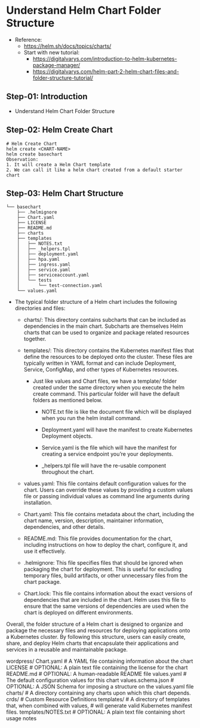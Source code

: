 # Understand Helm Chart Folder Structure

- Reference: 
  - https://helm.sh/docs/topics/charts/
  - Start with new tutorial:
    - https://digitalvarys.com/introduction-to-helm-kubernetes-package-manager/
    - https://digitalvarys.com/helm-part-2-helm-chart-files-and-folder-structure-tutorial/

## Step-01: Introduction
- Understand Helm Chart Folder Structure

## Step-02: Helm Create Chart
```t
# Helm Create Chart
helm create <CHART-NAME>
helm create basechart
Observation: 
1. It will create a Helm Chart template 
2. We can call it like a helm chart created from a default starter chart
```

## Step-03: Helm Chart Structure
```
└── basechart
    ├── .helmignore
    ├── Chart.yaml
    ├── LICENSE
    ├── README.md
    ├── charts
    ├── templates
    │   ├── NOTES.txt
    │   ├── _helpers.tpl
    │   ├── deployment.yaml
    │   ├── hpa.yaml
    │   ├── ingress.yaml
    │   ├── service.yaml
    │   ├── serviceaccount.yaml
    │   └── tests
    │       └── test-connection.yaml
    └── values.yaml
```

- The typical folder structure of a Helm chart includes the following directories and files:

  - charts/: This directory contains subcharts that can be included as dependencies in the main chart. Subcharts are themselves Helm charts that can be used to organize and package related resources together.

  - templates/: This directory contains the Kubernetes manifest files that define the resources to be deployed onto the cluster. These files are typically written in YAML format and can include Deployment, Service, ConfigMap, and other types of Kubernetes resources.
    - Just like values and Chart files, we have a template/ folder created under the same directory when you execute the helm create command. This particular folder will have the default folders as mentioned below.

      - NOTE.txt file is like the document file which will be displayed when you run the helm install command.

      - Deployment.yaml will have the manifest to create Kubernetes Deployment objects.

      - Service.yaml is the file which will have the manifest for creating a service endpoint you’re your deployments.

      - _helpers.tpl file will have the re-usable component throughout the chart.

  - values.yaml: This file contains default configuration values for the chart. Users can override these values by providing a custom values file or passing individual values as command line arguments during installation.

  - Chart.yaml: This file contains metadata about the chart, including the chart name, version, description, maintainer information, dependencies, and other details.

  - README.md: This file provides documentation for the chart, including instructions on how to deploy the chart, configure it, and use it effectively.

  - .helmignore: This file specifies files that should be ignored when packaging the chart for deployment. This is useful for excluding temporary files, build artifacts, or other unnecessary files from the chart package.

  - Chart.lock: This file contains information about the exact versions of dependencies that are included in the chart. Helm uses this file to ensure that the same versions of dependencies are used when the chart is deployed on different environments.

Overall, the folder structure of a Helm chart is designed to organize and package the necessary files and resources for deploying applications onto a Kubernetes cluster. By following this structure, users can easily create, share, and deploy Helm charts that encapsulate their applications and services in a reusable and maintainable package.


wordpress/
  Chart.yaml          # A YAML file containing information about the chart
  LICENSE             # OPTIONAL: A plain text file containing the license for the chart
  README.md           # OPTIONAL: A human-readable README file
  values.yaml         # The default configuration values for this chart
  values.schema.json  # OPTIONAL: A JSON Schema for imposing a structure on the values.yaml file
  charts/             # A directory containing any charts upon which this chart depends.
  crds/               # Custom Resource Definitions
  templates/          # A directory of templates that, when combined with values,
                      # will generate valid Kubernetes manifest files.
  templates/NOTES.txt # OPTIONAL: A plain text file containing short usage notes